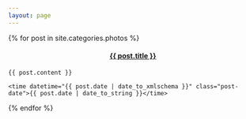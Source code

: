 ```yaml
---
layout: page
---
```


{% for post in site.categories.photos %}

  <article class="post">
    <!-- Changed this to H4 from H1 -->
    <h4 class="post-title" align="center">
      <a href="{{ site.baseurl }}{{ post.url }}">
        {{ post.title }}
      </a>
    </h4>

    {{ post.content }}

    <time datetime="{{ post.date | date_to_xmlschema }}" class="post-date">{{ post.date | date_to_string }}</time>
   
  </article> 

{% endfor %}
